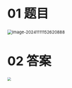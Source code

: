 # 01 题目

<img src="C:\Users\Administrator\AppData\Roaming\Typora\typora-user-images\image-20241111152620888.png" alt="image-20241111152620888" style="zoom: 67%;" />



# 02 答案

<img src="https://cvp.oss-cn-shanghai.aliyuncs.com/202411111620485.png" style="zoom:50%;" />
